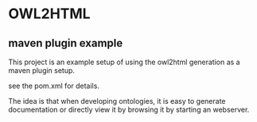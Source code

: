 OWL2HTML 
=======

maven plugin example
-----------

This project is an example setup of using the owl2html generation as a maven plugin setup.

see the pom.xml for details.

The idea is that when developing ontologies, it is easy to generate documentation or directly view it by browsing it
by starting an webserver.